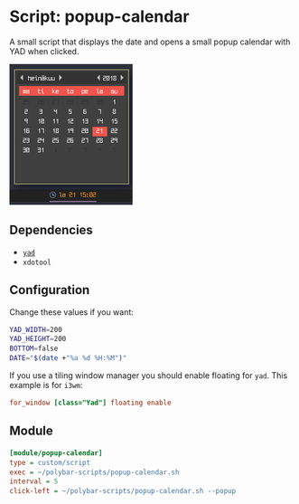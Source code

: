 # Script: popup-calendar

A small script that displays the date and opens a small popup calendar with YAD when clicked.

![popup-calendar](screenshots/1.png)


## Dependencies

* [`yad`](https://sourceforge.net/projects/yad-dialog/)
* `xdotool`


## Configuration

Change these values if you want:

```sh
YAD_WIDTH=200
YAD_HEIGHT=200
BOTTOM=false
DATE="$(date +"%a %d %H:%M")"
```

If you use a tiling window manager you should enable floating for `yad`. This example is for `i3wm`:

```ini
for_window [class="Yad"] floating enable
```


## Module

```ini
[module/popup-calendar]
type = custom/script
exec = ~/polybar-scripts/popup-calendar.sh
interval = 5
click-left = ~/polybar-scripts/popup-calendar.sh --popup
```
